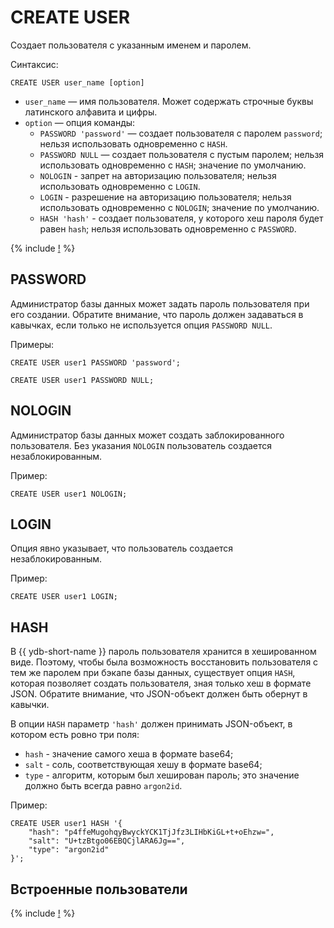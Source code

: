 # CREATE USER

Создает пользователя с указанным именем и паролем.

Синтаксис:

```yql
CREATE USER user_name [option]
```

* `user_name` — имя пользователя. Может содержать строчные буквы латинского алфавита и цифры.
* `option` — опция команды:
  * `PASSWORD 'password'` — создает пользователя с паролем `password`; нельзя использовать одновременно с `HASH`.
  * `PASSWORD NULL` — создает пользователя с пустым паролем; нельзя использовать одновременно с `HASH`; значение по умолчанию.
  * `NOLOGIN` - запрет на авторизацию пользователя; нельзя использовать одновременно с `LOGIN`.
  * `LOGIN` - разрешение на авторизацию пользователя; нельзя использовать одновременно с `NOLOGIN`; значение по умолчанию.
  * `HASH 'hash'` - создает пользователя, у которого хеш пароля будет равен `hash`; нельзя использовать одновременно с `PASSWORD`.

{% include [!](../../../_includes/do-not-create-users-in-ldap.md) %}

## PASSWORD

Администратор базы данных может задать пароль пользователя при его создании. Обратите внимание, что пароль должен задаваться в кавычках, если только не используется опция `PASSWORD NULL`.

Примеры:

```yql
CREATE USER user1 PASSWORD 'password';
```

```yql
CREATE USER user1 PASSWORD NULL;
```

## NOLOGIN

Администратор базы данных может создать заблокированного пользователя. Без указания `NOLOGIN` пользователь создается незаблокированным.

Пример:

```yql
CREATE USER user1 NOLOGIN;
```

## LOGIN

Опция явно указывает, что пользователь создается незаблокированным.

Пример:

```yql
CREATE USER user1 LOGIN;
```

## HASH

В {{ ydb-short-name }} пароль пользователя хранится в хешированном виде. Поэтому, чтобы была возможность восстановить пользователя с тем же паролем при бэкапе базы данных, существует опция `HASH`, которая позволяет создать пользователя, зная только хеш в формате JSON. Обратите внимание, что JSON-объект должен быть обернут в кавычки.

В опции `HASH` параметр `'hash'` должен принимать JSON-объект, в котором есть ровно три поля:

* `hash` - значение самого хеша в формате base64;
* `salt` - соль, соответствующая хешу в формате base64;
* `type` - алгоритм, которым был хеширован пароль; это значение должно быть всегда равно `argon2id`.

Пример:

```yql
CREATE USER user1 HASH '{
    "hash": "p4ffeMugohqyBwyckYCK1TjJfz3LIHbKiGL+t+oEhzw=",
    "salt": "U+tzBtgo06EBQCjlARA6Jg==",
    "type": "argon2id"
}';
```

## Встроенные пользователи

{% include [!](../_includes/initial_groups_and_users.md) %}
